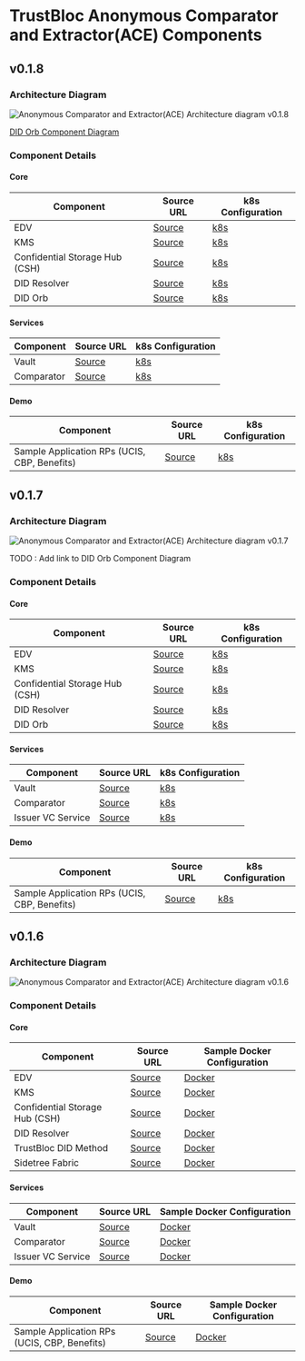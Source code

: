 # TrustBloc Anonymous Comparator and Extractor(ACE) Components

## v0.1.8
### Architecture Diagram 
![Anonymous Comparator and Extractor(ACE) Architecture diagram v0.1.8](../images/ace_component_diagram_v0.1.8.svg)

[DID Orb Component Diagram](https://trustbloc.readthedocs.io/en/latest/orb/introduction.html)

### Component Details
#### Core
| Component                      | Source URL                                                                        | k8s Configuration                                            |
|--------------------------------|-----------------------------------------------------------------------------------|--------------------------------------------------------------|
| EDV                            | [Source](https://github.com/trustbloc/edv)                                        | [k8s](https://github.com/trustbloc/k8s/tree/v0.1.8/edv)      |
| KMS                            | [Source](https://github.com/trustbloc/kms)                                        | [k8s](https://github.com/trustbloc/k8s/tree/v0.1.8/kms)      |
| Confidential Storage Hub (CSH) | [Source](https://github.com/trustbloc/ace/tree/main/cmd/confidential-storage-hub) | [k8s](https://github.com/trustbloc/k8s/tree/v0.1.8/csh)      |
| DID Resolver                   | [Source](https://github.com/trustbloc/did-resolver/tree/main/cmd/did-rest)        | [k8s](https://github.com/trustbloc/k8s/tree/v0.1.8/resolver) |
| DID Orb                        | [Source](https://github.com/trustbloc/orb)                                        | [k8s](https://github.com/trustbloc/k8s/tree/v0.1.8/orb)      |

#### Services
| Component  | Source URL                                                               | k8s Configuration                                                      |
|------------|--------------------------------------------------------------------------|------------------------------------------------------------------------|
| Vault      | [Source](https://github.com/trustbloc/ace/tree/main/cmd/vault-server)    | [k8s](https://github.com/trustbloc/k8s/tree/v0.1.8/vault-server)       |
| Comparator | [Source](https://github.com/trustbloc/ace/tree/main/cmd/comparator-rest) | [k8s](https://github.com/trustbloc/sandbox/tree/v0.1.8/k8s/comparator) |


#### Demo
| Component                                    | Source URL                                                               | k8s Configuration                                                  |
|----------------------------------------------|--------------------------------------------------------------------------|--------------------------------------------------------------------|
| Sample Application RPs (UCIS, CBP, Benefits) | [Source](https://github.com/trustbloc/sandbox/tree/main/cmd/ace-rp-rest) | [k8s](https://github.com/trustbloc/sandbox/tree/v0.1.8/k8s/ace-rp) |


## v0.1.7
### Architecture Diagram 
![Anonymous Comparator and Extractor(ACE) Architecture diagram v0.1.7](../images/ace_component_diagram_v0.1.7.svg)

TODO : Add link to DID Orb Component Diagram

### Component Details
#### Core
| Component                      | Source URL                                                                        | k8s Configuration                                                                              |
|--------------------------------|-----------------------------------------------------------------------------------|------------------------------------------------------------------------------------------------|
| EDV                            | [Source](https://github.com/trustbloc/edv)                                        | [k8s](https://github.com/trustbloc/k8s/tree/b7254443d1efdbb7f7819aeeffff687a38f40706/edv)      |
| KMS                            | [Source](https://github.com/trustbloc/kms)                                        | [k8s](https://github.com/trustbloc/k8s/tree/b7254443d1efdbb7f7819aeeffff687a38f40706/kms)      |
| Confidential Storage Hub (CSH) | [Source](https://github.com/trustbloc/ace/tree/main/cmd/confidential-storage-hub) | [k8s](https://github.com/trustbloc/k8s/tree/b7254443d1efdbb7f7819aeeffff687a38f40706/csh)      |
| DID Resolver                   | [Source](https://github.com/trustbloc/did-resolver/tree/main/cmd/did-rest)        | [k8s](https://github.com/trustbloc/k8s/tree/b7254443d1efdbb7f7819aeeffff687a38f40706/resolver) |
| DID Orb                        | [Source](https://github.com/trustbloc/orb)                                        | [k8s](https://github.com/trustbloc/k8s/tree/b7254443d1efdbb7f7819aeeffff687a38f40706/orb)      |

#### Services
| Component         | Source URL                                                               | k8s Configuration                                                                                        |
|-------------------|--------------------------------------------------------------------------|----------------------------------------------------------------------------------------------------------|
| Vault             | [Source](https://github.com/trustbloc/ace/tree/main/cmd/vault-server)    | [k8s](https://github.com/trustbloc/k8s/tree/b7254443d1efdbb7f7819aeeffff687a38f40706/vault-server)       |
| Comparator        | [Source](https://github.com/trustbloc/ace/tree/main/cmd/comparator-rest) | [k8s](https://github.com/trustbloc/sandbox/tree/59b6dee1552f7afdea3a8b6f804e3dfdfcc0837e/k8s/comparator) |
| Issuer VC Service | [Source](https://github.com/trustbloc/vcs)                               | [k8s](https://github.com/trustbloc/k8s/tree/b7254443d1efdbb7f7819aeeffff687a38f40706/vcs)                |

#### Demo
| Component                                    | Source URL                                                               | k8s Configuration                                                                                    |
|----------------------------------------------|--------------------------------------------------------------------------|------------------------------------------------------------------------------------------------------|
| Sample Application RPs (UCIS, CBP, Benefits) | [Source](https://github.com/trustbloc/sandbox/tree/main/cmd/ace-rp-rest) | [k8s](https://github.com/trustbloc/sandbox/tree/59b6dee1552f7afdea3a8b6f804e3dfdfcc0837e/k8s/ace-rp) |



## v0.1.6
### Architecture Diagram 
![Anonymous Comparator and Extractor(ACE) Architecture diagram v0.1.6](../images/ace_component_diagram_v0.1.6.svg)

### Component Details
#### Core
| Component                      | Source URL                                                                        | Sample Docker Configuration                                                                                          |
|--------------------------------|-----------------------------------------------------------------------------------|----------------------------------------------------------------------------------------------------------------------|
| EDV                            | [Source](https://github.com/trustbloc/edv)                                        | [Docker](https://github.com/trustbloc/sandbox/blob/v0.1.6/test/bdd/fixtures/demo/docker-compose-edv.yml)             |
| KMS                            | [Source](https://github.com/trustbloc/kms)                                        | [Docker](https://github.com/trustbloc/sandbox/blob/v0.1.6/test/bdd/fixtures/demo/docker-compose-kms.yml)             |
| Confidential Storage Hub (CSH) | [Source](https://github.com/trustbloc/ace/tree/main/cmd/confidential-storage-hub) | [Docker](https://github.com/trustbloc/sandbox/blob/v0.1.6/test/bdd/fixtures/demo/docker-compose-csh.yml)             |
| DID Resolver                   | [Source](https://github.com/trustbloc/did-resolver/tree/main/cmd/did-rest)        | [Docker](https://github.com/trustbloc/sandbox/blob/v0.1.6/test/bdd/fixtures/demo/docker-compose-resolver.yml)        |
| TrustBloc DID Method           | [Source](https://github.com/trustbloc/trustbloc-did-method)                       | [Docker](https://github.com/trustbloc/sandbox/blob/v0.1.6/test/bdd/fixtures/demo/docker-compose-did-method.yml)      |
| Sidetree Fabric                | [Source](https://github.com/trustbloc/sidetree-fabric)                            | [Docker](https://github.com/trustbloc/sandbox/blob/v0.1.6/test/bdd/fixtures/demo/docker-compose-sidetree-fabric.yml) |

#### Services
| Component         | Source URL                                                               | Sample Docker Configuration                                                                                     |
|-------------------|--------------------------------------------------------------------------|-----------------------------------------------------------------------------------------------------------------|
| Vault             | [Source](https://github.com/trustbloc/ace/tree/main/cmd/vault-server)    | [Docker](https://github.com/trustbloc/sandbox/blob/v0.1.6/test/bdd/fixtures/demo/docker-compose-vault.yml)      |
| Comparator        | [Source](https://github.com/trustbloc/ace/tree/main/cmd/comparator-rest) | [Docker](https://github.com/trustbloc/sandbox/blob/v0.1.6/test/bdd/fixtures/demo/docker-compose-comparator.yml) |
| Issuer VC Service | [Source](https://github.com/trustbloc/vcs)                               | [Docker](https://github.com/trustbloc/sandbox/blob/v0.1.6/test/bdd/fixtures/demo/docker-compose-vcs.yml)        |

#### Demo
| Component                                    | Source URL                                                               | Sample Docker Configuration                                                                                            |
|----------------------------------------------|--------------------------------------------------------------------------|------------------------------------------------------------------------------------------------------------------------|
| Sample Application RPs (UCIS, CBP, Benefits) | [Source](https://github.com/trustbloc/sandbox/tree/main/cmd/ace-rp-rest) | [Docker](https://github.com/trustbloc/sandbox/blob/v0.1.6/test/bdd/fixtures/demo/docker-compose-demo-applications.yml) |

